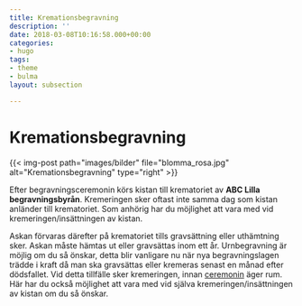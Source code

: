 ```yaml
---
title: Kremationsbegravning
description: ''
date: 2018-03-08T10:16:58.000+00:00
categories:
- hugo
tags:
- theme
- bulma
layout: subsection

---
```

# Kremationsbegravning

{{< img-post path="images/bilder" file="blomma_rosa.jpg" alt="Kremationsbegravning" type="right" >}}

Efter begravningsceremonin körs kistan till krematoriet av **ABC Lilla begravningsbyrån**. Kremeringen sker oftast inte samma dag som kistan anländer till krematoriet. Som anhörig har du möjlighet att vara med vid kremeringen/insättningen av kistan.

Askan förvaras därefter på krematoriet tills gravsättning eller uthämtning sker. Askan måste hämtas ut eller gravsättas inom ett år. Urnbegravning är möjlig om du så önskar, detta blir vanligare nu när nya begravningslagen trädde i kraft då man ska gravsättas eller kremeras senast en månad efter dödsfallet. Vid detta tillfälle sker kremeringen, innan [ceremonin](begravningen/ceremonin) äger rum. Här har du också möjlighet att vara med vid själva kremeringen/insättningen av kistan om du så önskar.